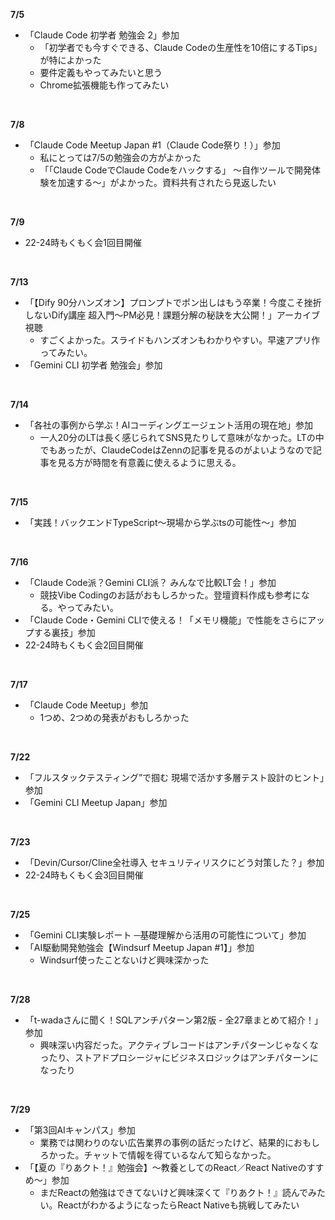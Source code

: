 **7/5**
- 「Claude Code 初学者 勉強会 2」参加
  - 「初学者でも今すぐできる、Claude Codeの生産性を10倍にするTips」が特によかった
  - 要件定義もやってみたいと思う
  - Chrome拡張機能も作ってみたい
<br>

**7/8**
- 「Claude Code Meetup Japan #1（Claude Code祭り！）」参加
  - 私にとっては7/5の勉強会の方がよかった
  - 「「Claude CodeでClaude Codeをハックする」 〜自作ツールで開発体験を加速する〜」がよかった。資料共有されたら見返したい
<br>

**7/9**
- 22-24時もくもく会1回目開催
<br>

**7/13**
- 「【Dify 90分ハンズオン】プロンプトでポン出しはもう卒業！今度こそ挫折しないDify講座 超入門〜PM必見！課題分解の秘訣を大公開！」アーカイブ視聴
   - すごくよかった。スライドもハンズオンもわかりやすい。早速アプリ作ってみたい。
- 「Gemini CLI 初学者 勉強会」参加
<br>

**7/14**
- 「各社の事例から学ぶ！AIコーディングエージェント活用の現在地」参加
   - 一人20分のLTは長く感じられてSNS見たりして意味がなかった。LTの中でもあったが、ClaudeCodeはZennの記事を見るのがよいようなので記事を見る方が時間を有意義に使えるように思える。
<br>

**7/15**
- 「実践！バックエンドTypeScript〜現場から学ぶtsの可能性〜」参加
<br>

**7/16**
- 「Claude Code派？Gemini CLI派？ みんなで比較LT会！」参加
  - 競技Vibe Codingのお話がおもしろかった。登壇資料作成も参考になる。やってみたい。
- 「Claude Code・Gemini CLIで使える！「メモリ機能」で性能をさらにアップする裏技」参加
- 22-24時もくもく会2回目開催
<br>

**7/17**
- 「Claude Code Meetup」参加
  - 1つめ、2つめの発表がおもしろかった
<br>

**7/22**
- 「フルスタックテスティング”で掴む 現場で活かす多層テスト設計のヒント」参加
- 「Gemini CLI Meetup Japan」参加
<br>

**7/23**
- 「Devin/Cursor/Cline全社導入 セキュリティリスクにどう対策した？」参加
- 22-24時もくもく会3回目開催
<br>

**7/25**
- 「Gemini CLI実験レポート ─基礎理解から活用の可能性について」参加
- 「AI駆動開発勉強会【Windsurf Meetup Japan #1】」参加
  - Windsurf使ったことないけど興味深かった
<br>

**7/28**
- 「t-wadaさんに聞く！SQLアンチパターン第2版 - 全27章まとめて紹介！」参加
  - 興味深い内容だった。アクティブレコードはアンチパターンじゃなくなったり、ストアドプロシージャにビジネスロジックはアンチパターンになったり
<br>

**7/29**
- 「第3回AIキャンパス」参加
  - 業務では関わりのない広告業界の事例の話だったけど、結果的におもしろかった。チャットで情報を得ているなんて知らなかった。
- 「【夏の『りあクト！』勉強会】〜教養としてのReact／React Nativeのすすめ〜」参加
  - まだReactの勉強はできてないけど興味深くて『りあクト！』読んでみたい。ReactがわかるようになったらReact Nativeも挑戦してみたい
<br>
